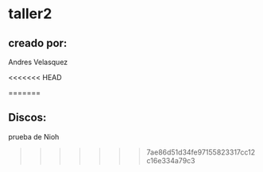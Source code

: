 # taller2
## creado por: 
Andres Velasquez

<<<<<<< HEAD

=======
## Discos:
prueba de Nioh
>>>>>>> 7ae86d51d34fe97155823317cc12c16e334a79c3
